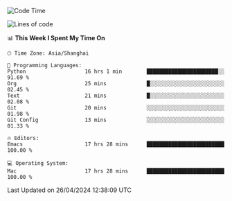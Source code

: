 <!--START_SECTION:waka-->
![Code Time](http://img.shields.io/badge/Code%20Time-1%2C928%20hrs%2025%20mins-blue)

![Lines of code](https://img.shields.io/badge/From%20Hello%20World%20I%27ve%20Written-306.0%20thousand%20lines%20of%20code-blue)

📊 **This Week I Spent My Time On** 

```text
🕑︎ Time Zone: Asia/Shanghai

💬 Programming Languages: 
Python                   16 hrs 1 min        ███████████████████████░░   91.69 % 
Org                      25 mins             █░░░░░░░░░░░░░░░░░░░░░░░░   02.45 % 
Text                     21 mins             █░░░░░░░░░░░░░░░░░░░░░░░░   02.08 % 
Git                      20 mins             ░░░░░░░░░░░░░░░░░░░░░░░░░   01.98 % 
Git Config               13 mins             ░░░░░░░░░░░░░░░░░░░░░░░░░   01.33 % 

🔥 Editors: 
Emacs                    17 hrs 28 mins      █████████████████████████   100.00 % 

💻 Operating System: 
Mac                      17 hrs 28 mins      █████████████████████████   100.00 % 
```


 Last Updated on 26/04/2024 12:38:09 UTC
<!--END_SECTION:waka-->
